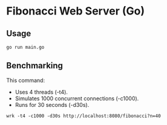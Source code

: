 # Fibonacci Web Server (Go)

## Usage

```shell
go run main.go
```

## Benchmarking

This command:

- Uses 4 threads (-t4).
- Simulates 1000 concurrent connections (-c1000).
- Runs for 30 seconds (-d30s).

```shell
wrk -t4 -c1000 -d30s http://localhost:8080/fibonacci?n=40
```
